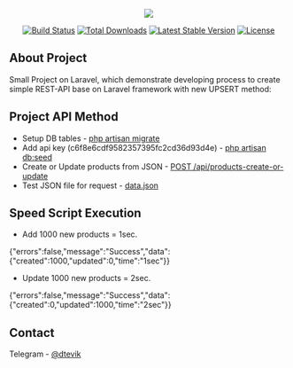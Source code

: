<p align="center"><a href="https://anira-web.ru" target="_blank"><img src="https://anira-web.ru/wp-content/uploads/2022/02/anira-logo-red-green.png"></a></p>

<p align="center">
<a href="https://travis-ci.org/laravel/framework"><img src="https://travis-ci.org/laravel/framework.svg" alt="Build Status"></a>
<a href="https://packagist.org/packages/laravel/framework"><img src="https://img.shields.io/packagist/dt/laravel/framework" alt="Total Downloads"></a>
<a href="https://packagist.org/packages/laravel/framework"><img src="https://img.shields.io/packagist/v/laravel/framework" alt="Latest Stable Version"></a>
<a href="https://packagist.org/packages/laravel/framework"><img src="https://img.shields.io/packagist/l/laravel/framework" alt="License"></a>
</p>

## About Project

Small Project on Laravel, which demonstrate developing process to create simple REST-API base on Laravel framework with new UPSERT method:

## Project API Method

- Setup DB tables - <u>php artisan migrate</u>
- Add api key (c6f8e6cdf9582357395fc2cd36d93d4e) - <u>php artisan db:seed</u>
- Create or Update products from JSON - <u>POST /api/products-create-or-update</u>
- Test JSON file for request - <u>data.json</u>

## Speed Script Execution

- Add 1000 new products = 1sec.

{"errors":false,"message":"Success","data":{"created":1000,"updated":0,"time":"1sec"}}

- Update 1000 new products = 2sec.

{"errors":false,"message":"Success","data":{"created":0,"updated":1000,"time":"2sec"}}

## Contact

Telegram - [@dtevik](https://t.me/dtevik)

